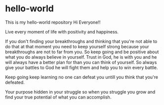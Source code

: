 <!-- @format -->

# hello-world

This is my hello-world repository
Hi Everyone!!

Live every moment of life with positivity and happiness.

If you don't finding your breakthroughs and thinking that you're not able to do that at that moment you need to keep yourself strong because your breakthroughs are not to far from you. So keep going and be positive about what you do always believe in yourself. Trust in God, he is with you and he will always have a better plan for than you can think of yourself. So always give your battles to God he will fight them and help you to win every battle.

Keep going keep learning no one can defeat you untill you think that you're defeated.

Your purpose hidden in your struggle so when you struggle you grow and find your true potential of what you can accomplish.
